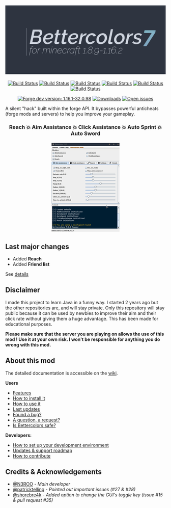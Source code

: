 <h3 align="center">
  <img src=".github/header.png">
</h3>

<p align="center">
    <a href="https://img.shields.io/github/workflow/status/N3ROO/Bettercolors/Build%20MC1.8.9?label=1.8.9"><img alt="Build Status" src="https://img.shields.io/github/workflow/status/N3ROO/Bettercolors/Build%20MC1.8.9?label=1.8.9" /></a>
    <a href="https://img.shields.io/github/workflow/status/N3ROO/Bettercolors/Build%20MC1.12.2?label=1.12.2"><img alt="Build Status" src="https://img.shields.io/github/workflow/status/N3ROO/Bettercolors/Build%20MC1.12.2?label=1.12.2" /></a>
    <a href="https://img.shields.io/github/workflow/status/N3ROO/Bettercolors/Build%20MC1.13.2?label=1.13.2"><img alt="Build Status" src="https://img.shields.io/github/workflow/status/N3ROO/Bettercolors/Build%20MC1.13.2?label=1.13.2" /></a>
    <a href="https://img.shields.io/github/workflow/status/N3ROO/Bettercolors/Build%20MC1.14.4?label=1.14.4"><img alt="Build Status" src="https://img.shields.io/github/workflow/status/N3ROO/Bettercolors/Build%20MC1.14.4?label=1.14.4" /></a>
    <a href="https://img.shields.io/github/workflow/status/N3ROO/Bettercolors/Build%20MC1.15.2?label=1.15.2"><img alt="Build Status" src="https://img.shields.io/github/workflow/status/N3ROO/Bettercolors/Build%20MC1.15.2?label=1.15.2" /></a>
    <a href="https://img.shields.io/github/workflow/status/N3ROO/Bettercolors/Build%20MC1.16.1?label=1.16.1"><img alt="Build Status" src="https://img.shields.io/github/workflow/status/N3ROO/Bettercolors/Build%20MC1.16.1?label=1.16.1" /></a>
</p>

<p align="center">
    <a href="https://img.shields.io/badge/forge_dev-1.16.1_32.0.98-green.svg"><img alt="Forge dev version: 1.16.1-32.0.98" src="https://img.shields.io/badge/forge_dev-1.16.1_32.0.98-green.svg"/></a>
    <a href="https://img.shields.io/github/downloads/n3roo/bettercolors/total.svg"><img alt="Downloads" src="https://img.shields.io/github/downloads/n3roo/bettercolors/total.svg"/></a>
    <a href="https://img.shields.io/github/issues/n3roo/bettercolors.svg"><img alt="Open issues" src="https://img.shields.io/github/issues/n3roo/bettercolors.svg"/></a>
</p>

A silent "hack" built within the forge API. It bypasses powerful anticheats (forge mods and servers) to help you improve your gameplay.

<h3 align="center">
  <b>Reach 💥 Aim Assistance 💥 Click Assistance 💥 Auto Sprint 💥 Auto Sword</b>
  <br><br>
  <img src=".github/illustration.gif">
</h3>

## Last major changes

- Added **Reach**
- Added **Friend list**

See [details](CHANGELOG.md)

## Disclaimer

I made this project to learn Java in a funny way. I started 2 years ago but the other repositories are, and will stay private. Only this repository will stay public because it can be used by newbies to improve their aim and their click rate without giving them a huge advantage. This has been made for educational purposes.

**Please make sure that the server you are playing on allows the use of this mod ! Use it at your own risk. I won't be responsible for anything you do wrong with this mod.**

## About this mod

The detailed documentation is accessible on the [wiki](https://github.com/N3ROO/Bettercolors/wiki).

**Users**
- [Features](https://github.com/N3ROO/Bettercolors/wiki/2.-Features)
- [How to install it](https://github.com/N3ROO/Bettercolors/wiki/1.-User-section)
- [How to use it](https://github.com/N3ROO/Bettercolors/wiki/1.-User-section)
- [Last updates](https://github.com/N3ROO/Bettercolors/wiki/4.-Updates-&-Support-roadmap)
- [Found a bug?](https://github.com/N3ROO/Bettercolors/issues/new?assignees=&labels=&template=bug_report.md&title=)
- [A question, a request?](https://github.com/N3ROO/Bettercolors/issues/new?assignees=&labels=&template=feature_request.md&title=)
- [Is Bettercolors safe?](https://github.com/N3ROO/Bettercolors/wiki/0.-What-makes-Bettercolors-undetectable)

**Developers:**
- [How to set up your development environment](https://github.com/N3ROO/Bettercolors/wiki/3.-Developer-section)
- [Updates & support roadmap](https://github.com/N3ROO/Bettercolors/wiki/4.-Updates-&-Support-roadmap)
- [How to contribute](https://github.com/N3ROO/Bettercolors/wiki/3.-Developer-section#contributing)



## Credits & Acknowledgements

- [@N3ROO](https://github.com/N3ROO)  - *Main developer*
- [@patricktelling](https://github.com/patricktelling) - *Pointed out important issues (#27 & #28)*
- [@shorebre4k](https://github.com/shorebre4k) - *Added option to change the GUI's toggle key (issue #15 & pull request #35)*
